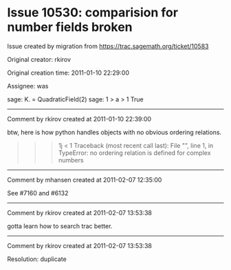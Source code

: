 # Issue 10530: comparision for number fields broken

Issue created by migration from https://trac.sagemath.org/ticket/10583

Original creator: rkirov

Original creation time: 2011-01-10 22:29:00

Assignee: was

sage: K.<a> = QuadraticField(2)
sage: 1 > a > 1
True


---

Comment by rkirov created at 2011-01-10 22:39:00

btw, here is how python handles objects with no obvious ordering relations.

>>> 1j < 1
Traceback (most recent call last):
  File "<stdin>", line 1, in <module>
TypeError: no ordering relation is defined for complex numbers


---

Comment by mhansen created at 2011-02-07 12:35:00

See #7160 and #6132


---

Comment by rkirov created at 2011-02-07 13:53:38

gotta learn how to search trac better.


---

Comment by rkirov created at 2011-02-07 13:53:38

Resolution: duplicate
